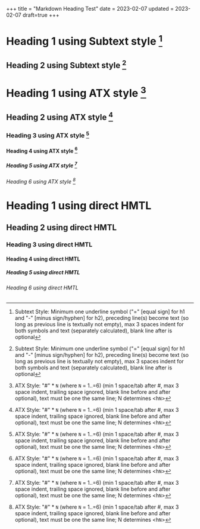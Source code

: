 +++
title = "Markdown Heading Test"
date = 2023-02-07
updated = 2023-02-07
draft=true
+++

Heading 1 using Subtext style [^subtext]
=================================================================

Heading 2 using Subtext style [^subtext]
-------------------------------------------------------------


# Heading 1 using ATX style [^atx]

## Heading 2 using ATX style [^atx]

### Heading 3 using ATX style [^atx]

#### Heading 4 using ATX style [^atx]

##### Heading 5 using ATX style [^atx]

###### Heading 6 using ATX style [^atx]

<h1> Heading 1 using direct HMTL </h1> 

<h2> Heading 2 using direct HMTL </h2>

<h3> Heading 3 using direct HMTL </h3>

<h4> Heading 4 using direct HMTL </h4>

<h5> Heading 5 using direct HMTL </h5>

<h6> Heading 6 using direct HMTL </h6>

[^subtext]: Subtext Style: Minimum one underline symbol ("=" [equal sign] for h1 and "-" [minus sign/hyphen] for h2), preceding line(s) become text (so long as previous line is textually not empty), max 3 spaces indent for both symbols and text (separately calculated), blank line after is optional

[^atx]: ATX Style: "#" * `N` (where `N` = 1..=6) (min 1 space/tab after #, max 3 space indent, trailing space ignored, blank line before and after optional), text must be one the same line; N determines \<h`N`>

